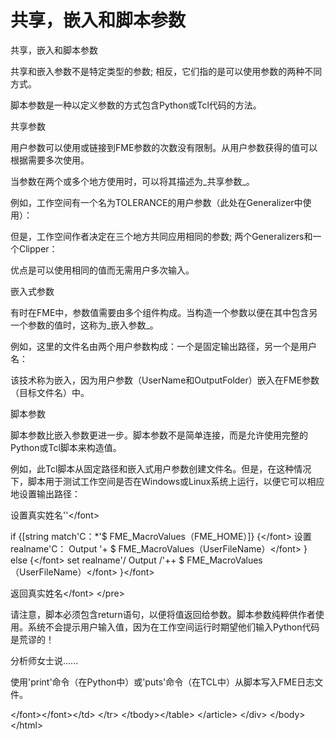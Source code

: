 # 共享，嵌入和脚本参数

 共享，嵌入和脚本参数

共享和嵌入参数不是特定类型的参数; 相反，它们指的是可以使用参数的两种不同方式。

脚本参数是一种以定义参数的方式包含Python或Tcl代码的方法。

共享参数

用户参数可以使用或链接到FME参数的次数没有限制。从用户参数获得的值可以根据需要多次使用。

当参数在两个或多个地方使用时，可以将其描述为_共享参数_。

例如，工作空间有一个名为TOLERANCE的用户参数（此处在Generalizer中使用）：

  
但是，工作空间作者决定在三个地方共同应用相同的参数; 两个Generalizers和一个Clipper：

优点是可以使用相同的值而无需用户多次输入。

嵌入式参数

有时在FME中，参数值需要由多个组件构成。当构造一个参数以便在其中包含另一个参数的值时，这称为_嵌入参数_。

例如，这里的文件名由两个用户参数构成：一个是固定输出路径，另一个是用户名：

该技术称为嵌入，因为用户参数（UserName和OutputFolder）嵌入在FME参数（目标文件名）中。

脚本参数

脚本参数比嵌入参数更进一步。脚本参数不是简单连接，而是允许使用完整的Python或Tcl脚本来构造值。

例如，此Tcl脚本从固定路径和嵌入式用户参数创建文件名。但是，在这种情况下，脚本用于测试工作空间是否在Windows或Linux系统上运行，以便它可以相应地设置输出路径：

设置真实姓名''&lt;/font&gt;

 if {\[string match'C：\*'$ FME\_MacroValues（FME\_HOME）\]} {&lt;/font&gt; 设置realname'C： Output \'+ $ FME\_MacroValues（UserFileName）&lt;/font&gt; } else {&lt;/font&gt; set realname'/ Output /'++ $ FME\_MacroValues（UserFileName）&lt;/font&gt; }&lt;/font&gt;

 返回真实姓名&lt;/font&gt; &lt;/pre&gt;

请注意，脚本必须包含return语句，以便将值返回给参数。脚本参数纯粹供作者使用。系统不会提示用户输入值，因为在工作空间运行时期望他们输入Python代码是荒谬的！

 分析师女士说......

使用'print'命令（在Python中）或'puts'命令（在TCL中）从脚本写入FME日志文件。

&lt;/font&gt;&lt;/font&gt;&lt;/td&gt; &lt;/tr&gt; &lt;/tbody&gt;&lt;/table&gt; &lt;/article&gt; &lt;/div&gt; &lt;/body&gt;&lt;/html&gt;

